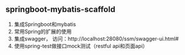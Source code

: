 ## springboot-mybatis-scaffold 
1. 集成Springboot和mybatis
2. 常用Spring的扩展的使用
3. 集成swagger， 访问：http://localhost:28080/ssm/swagger-ui.html#
4. 使用spring-test做接口mock测试（restful api和页面api）